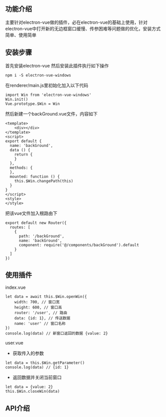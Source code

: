 
## 功能介绍

主要针对electron-vue做的插件，必在electron-vue的基础上使用，针对electron-vue中打开新的无边框窗口缓慢、传参困难等问题做的优化，安装方式简单、使用简单

## 安装步骤

首先安装electron-vue
然后安装此插件执行如下操作
```
npm i -S electron-vue-windows
```
在renderer/main.js里初始化加入以下代码
```
import Win from 'electron-vue-windows'
Win.init()
Vue.prototype.$Win = Win
```
然后新建一个backGround.vue文件，内容如下
```
<template>
    <div></div>
</template>
<script>
export default {
  name: 'backGround',
  data () {
    return {
    }
  },
  methods: {
  },
  mounted: function () {
    this.$Win.changePath(this)
  }
}
</script>
<style>
</style>
```
把该vue文件加入根路由下
```
export default new Router({
  routes: [
    {
      path: '/backGround',
      name: 'backGround',
      component: require('@/components/backGround').default
    }
  ]
})
```
## 使用插件

index.vue
```
let data = await this.$Win.openWin({
	width: 700, // 窗口宽
    height: 600, // 窗口高
    router: '/user', // 路由
    data: {id: 1}, // 传送数据 
    name: 'user' // 窗口名称
})
console.log(data) // 新窗口返回的数据 {value: 2}
```
user.vue
- 获取传入的参数
```
let data = this.$Win.getParameter()
console.log(data) // {id: 1}
```
- 返回数据并关闭当前窗口
```
let data = {value: 2}
this.$Win.closeWin(data)
```

## API介绍
